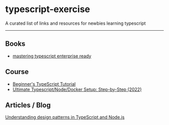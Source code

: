 # typescript-exercise
A curated list of links and resources for newbies learning typescript

***
## Books
- [mastering typescript enterprise ready](https://www.amazon.com/Mastering-TypeScript-enterprise-ready-applications-frameworks/dp/1800564732)

## Course
- [Beginner's TypeScript Tutorial](https://www.totaltypescript.com/tutorials/beginners-typescript)
- [Ultimate Typescript/Node/Docker Setup: Step-by-Step (2022)](https://www.youtube.com/watch?v=Av8ezg-2GWc&t=2963s)

## Articles / Blog
[Understanding design patterns in TypeScript and Node.js](https://blog.logrocket.com/understanding-design-patterns-typescript-node-js/)
